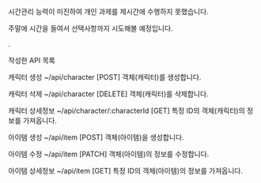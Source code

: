 
시간관리 능력이 미진하여 개인 과제를 제시간에 수행하지 못했습니다.

주말에 시간을 들여서 선택사항까지 시도해볼 예정입니다.

.

작성한 API 목록

캐릭터 생성
~/api/character [POST]
객체(캐릭터)를 생성합니다.

캐릭터 삭제
~/api/character [DELETE]
객체(캐릭터)를 삭제합니다.

캐릭터 상세정보
~/api/character/:characterId [GET]
특정 ID의 객체(캐릭터)의 정보를 가져옵니다.

아이템 생성
~/api/item [POST]
객체(아이템)을 생성합니다.

아이템 수정
~/api/item [PATCH]
객체(아이템)의 정보를 수정합니다.

아이템 상세정보
~/api/item [GET]
특정 ID의 객체(아이템)의 정보를 가져옵니다.
